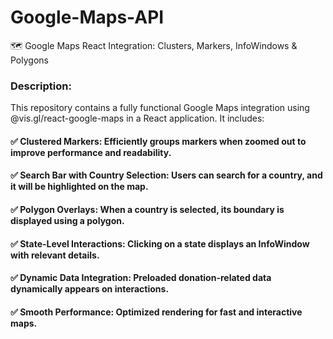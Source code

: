 # Google-Maps-API
🗺️ Google Maps React Integration: Clusters, Markers, InfoWindows &amp; Polygons



### Description:
This repository contains a fully functional Google Maps integration using @vis.gl/react-google-maps in a React application. It includes:

#### ✅ Clustered Markers: Efficiently groups markers when zoomed out to improve performance and readability.
#### ✅ Search Bar with Country Selection: Users can search for a country, and it will be highlighted on the map.
#### ✅ Polygon Overlays: When a country is selected, its boundary is displayed using a polygon.
#### ✅ State-Level Interactions: Clicking on a state displays an InfoWindow with relevant details.
#### ✅ Dynamic Data Integration: Preloaded donation-related data dynamically appears on interactions.
#### ✅ Smooth Performance: Optimized rendering for fast and interactive maps.
